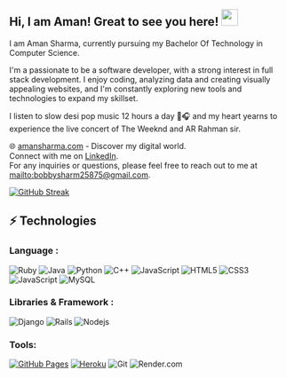 ## Hi, I am Aman! Great to see you here! <img src="https://raw.githubusercontent.com/aemmadi/aemmadi/master/wave.gif" width="30px">

I am Aman Sharma, currently pursuing my Bachelor Of Technology in Computer Science. <br>

I'm a passionate to be a software developer, with a strong interest in full stack development.
I enjoy coding, analyzing data and creating visually appealing websites, and I'm constantly exploring new tools and technologies to expand my skillset. <br>

I listen to slow desi pop music 12 hours a day 🎵🎧 and my heart yearns to experience the live concert of The Weeknd and AR Rahman sir. <br>

🌐 [amansharma.com](https://amansharma02.netlify.app/) - Discover my digital world.<br>
Connect with me on [LinkedIn](https://www.linkedin.com/in/aman-sharma-7367a7221/).<br>
For any inquiries or questions, please feel free to reach out to me at [mailto:bobbysharm25875@gmail.com](mailto:bobbysharm25875@gmail.com).

[![GitHub Streak](http://github-readme-streak-stats.herokuapp.com?user=thekudosstatus02&theme=dark)](https://git.io/streak-stats)

## ⚡ Technologies

### Language :

![Ruby](https://img.shields.io/badge/Ruby-💎-red)
![Java](https://img.shields.io/badge/-java-E34A86?style=flat-square&logo=java)
![Python](https://img.shields.io/badge/-Python-black?style=flat-square&logo=Python)
![C++](https://img.shields.io/badge/-C++-00599C?style=flat-square&logo=c)
![JavaScript](https://img.shields.io/badge/-JavaScript-black?style=flat-square&logo=javascript)
![HTML5](https://img.shields.io/badge/-HTML5-E34F26?style=flat-square&logo=html5&logoColor=white)
![CSS3](https://img.shields.io/badge/-CSS3-1572B6?style=flat-square&logo=css3)
![JavaScript](https://img.shields.io/badge/-JavaScript-007ACC?style=flat-square&logo=typescript)
![MySQL](https://img.shields.io/badge/-MySQL-black?style=flat-square&logo=mysql)
### Libraries & Framework :

![Django](https://img.shields.io/badge/-Django-black?style=flat-square&logo=react)
![Rails](https://img.shields.io/badge/Rails-[R]-orange)
![Nodejs](https://img.shields.io/badge/-Nodejs-black?style=flat-square&logo=Node.js)

### Tools:

<a href="#"><img alt="GitHub Pages" src="https://img.shields.io/badge/GitHub%20Pages-%23327FC7.svg?logo=github&logoColor=white"></a> 
<a href="#"><img alt="Heroku" src="https://img.shields.io/badge/Heroku%20-%23430098.svg?logo=heroku&logoColor=white"></a>
![Git](https://img.shields.io/badge/-Git-black?style=flat-square&logo=git)
![Render.com](https://img.shields.io/badge/Render.com-[RDC]-blue)

<br>
